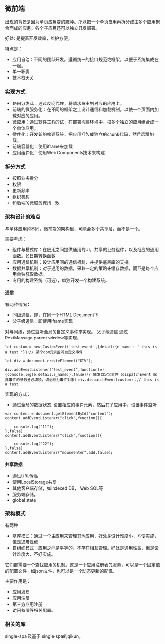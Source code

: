 ## 微前端

出现的背景是因为单页应用变的臃肿。所以把一个单页应用再拆分成由多个应用聚合而成的应用。各个子应用还可以独立开发部署。

好处: 是提高开发效率，维护方便。

特点是：

- 应用自治：不同的团队开发。遵循统一的接口规范或框架，以便于系统集成在一起。
- 单一职责
- 技术栈无关

### 实现方式
- 路由分发式：通过反向代理，将请求路由到对应的应用上。
- 前端的微服务化：在不同的框架之上设计通信和加载机制。以使一个页面内加载对应的应用。
- 微应用：通过软件工程的试，在部署构建环境中，把多个独立的应用组合成一个单体应用。
- 微件化：开发新的构建系统，把应用打包成独立的chunk代码，然后远程加载。
- 前端容器化：使用iframe来加载
- 应用组件化：使用Web Components技术来构建

### 拆分方式
- 按照业务拆分
- 权限
- 更新频率
- 组织机构
- 和后端的微服务保持一致

### 架构设计的难点
与单体应用的不同，微前端的架构里，可能会多个共享层，而不是一个。

需要考虑：
- 组件与模式库：在应用之间提供通用的UI，共享的业务组件，以及相应的通用函数。如日期转换函数
- 应用通信机制：设计应用间的通信机制，并提供底层库的支持。
- 数据共享机制：对于通用的数据，采取一定的策略来缓存数据，而不是每个应用单独获取数据。
- 专用的构建系统（可选），单独开发一个构建系统。

#### 通信
有两种情况：

- 同级通信，即，在同一个HTML Dcoument下
- 父子级通信：即使用iframe实现

对与同级，通过监听全局的自定义事件来实现。
父子级通信 通过PostMessage,parent.window等实现。

```
let custom = new CustomEvent('test_event',{detail:{e_name : " this is a test "}})// 某个dom元素监听自定义事件

let div = document.createElement("DIV");

div.addEventListener("test_event",function(e){console.log(e.detail.e_name)},false)// 触发自定义事件（dispatchEvent 除非事件的参数是必填项，切必须为事件对象）div.dispatchEvent(custom)；// this is a test
```

实现的方式：
- 通过全局的数据状态, 设置相应的事件元素，然后在子应用中，设置事件监听

```
var content = document.getElementById("content");
content.addEventListener("click",function(){
    
    console.log("11");
},false)
content.addEventListener("click",function(){
    
    console.log("22");
},false)
content.addEventListener("mouseenter",add,false);
```

#### 共享数据
- 通过URL传递
- 使用LocalStorage共享
- 其他客户端存储，如Indexed DB， Web SQL等
- 服务端存储。
- global state

### 架构模式
有两种

- 基座模式：通过一个主应用来管理其他应用，好处是设计难度小，方便实施，但是通用性低
- 自组织模式：应用之间是平等的，不存在相互管理。好处是通用性高，但是设计难度大，不好实施。


它们都需要一个查找应用的机制。这是一个应用注册表的服务，可以是一个固定值的配置文件，如json文件，也可以是一个动态更新的配置。

主要作用是：

- 应用发现
- 应用注册
- 第三方应用注册
- 访问权限等相关配置。

### 相关的库
single-spa 及基于 single-spa的qikun。

